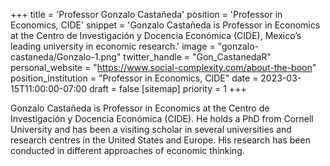+++
title = 'Professor Gonzalo Castañeda'
position = 'Professor in Economics, CIDE'
snippet = 'Gonzalo Castañeda is Professor in Economics at the Centro de Investigación y Docencia Económica (CIDE), Mexico’s leading university in economic research.'
image = "gonzalo-castaneda/Gonzalo-1.png"
twitter_handle = "Gon_CastanedaR"
personal_website = "https://www.social-complexity.com/about-the-boon"
position_institution = "Professor in Economics, CIDE"
date = 2023-03-15T11:00:00-07:00
draft = false
[sitemap]
  priority = 1
+++

Gonzalo Castañeda is Professor in Economics at the Centro de Investigación y Docencia Económica (CIDE). He holds a PhD from Cornell University and has been a visiting scholar in several universities and research centres in the United States and Europe. His research has been conducted in different approaches of economic thinking.
